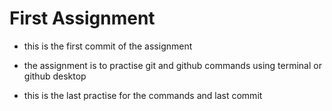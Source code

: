 # First Assignment
- this is the first commit of the assignment

- the assignment is to practise git and github commands using terminal or github desktop

- this is the last practise for the commands and last commit